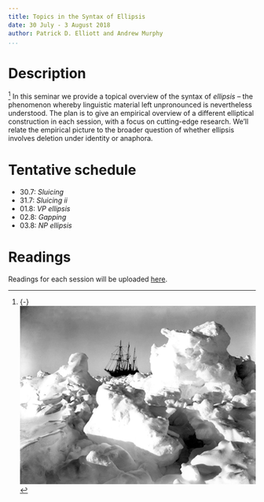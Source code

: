 ```yaml
---
title: Topics in the Syntax of Ellipsis
date: 30 July - 3 August 2018
author: Patrick D. Elliott and Andrew Murphy
...
```


# Description

[^mn]: {-} ![](/images/arctic.jpg)

[^mn] In this seminar we provide a topical overview of the syntax of *ellipsis* – the phenomenon whereby linguistic material left unpronounced is nevertheless understood. The plan is to give an empirical overview of a different elliptical construction in each session, with a focus on cutting-edge research. We’ll relate the empirical picture to the  broader question of whether ellipsis involves deletion under identity or anaphora.

# Tentative schedule

 - 30.7: *Sluicing*
 - 31.7: *Sluicing ii* 
 - 01.8: *VP ellipsis*
 - 02.8: *Gapping*
 - 03.8: *NP ellipsis*
 
# Readings

Readings for each session will be uploaded [here](https://keybase.pub/patrl/egg2018/ellipsisSyntax).
